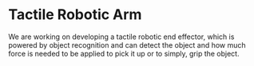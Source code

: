 # Tactile Robotic Arm
We are working on developing a tactile robotic end effector, which is powered by object recognition and can detect the object and how much force is needed to be applied to pick it up or to simply, grip the object.
